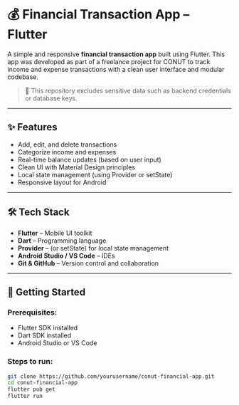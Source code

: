 # 💰 Financial Transaction App – Flutter

A simple and responsive **financial transaction app** built using Flutter. This app was developed as part of a freelance project for CONUT to track income and expense transactions with a clean user interface and modular codebase.

> 🚫 This repository excludes sensitive data such as backend credentials or database keys.

---

## ✨ Features

- Add, edit, and delete transactions
- Categorize income and expenses
- Real-time balance updates (based on user input)
- Clean UI with Material Design principles
- Local state management (using Provider or setState)
- Responsive layout for Android

---

## 🛠️ Tech Stack

- **Flutter** – Mobile UI toolkit
- **Dart** – Programming language
- **Provider** – (or setState) for local state management
- **Android Studio / VS Code** – IDEs
- **Git & GitHub** – Version control and collaboration

---

## 🚀 Getting Started

### Prerequisites:
- Flutter SDK installed
- Dart SDK installed
- Android Studio or VS Code

### Steps to run:
```bash
git clone https://github.com/yourusername/conut-financial-app.git
cd conut-financial-app
flutter pub get
flutter run

